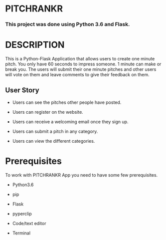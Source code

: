 # PITCHRANKR

### **This project was done using Python 3.6  and Flask.** 


# DESCRIPTION

This is a Python-Flask Application that allows users to create one minute pitch. You only have 60 seconds to impress someone. 1 minute can make or break you.
The users will submit their one minute pitches and other users will vote on them and leave comments to give their feedback on them.

## User Story

- Users can see the pitches other people have posted.

- Users can register on the website.

- Users can receive a welcoming email once they sign up.

- Users can submit a pitch in any category. 

- Users can view the different categories. 



# Prerequisites

To work with PITCHRANKR App you need to have some few prerequisites.

- Python3.6

- pip

- Flask 

- pyperclip

- Code/text editor

- Terminal







